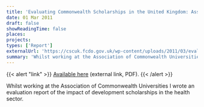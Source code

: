 ```yaml
---
title: 'Evaluating Commonwealth Scholarships in the United Kingdom: Assessing impact in the health sector'
date: 01 Mar 2011
draft: false
showReadingTime: false
places:
projects:
types: ['Report']
externalUrl: 'https://cscuk.fcdo.gov.uk/wp-content/uploads/2011/03/evaluation-impact-health-report.pdf'
summary: 'Whilst working at the Association of Commonwealth Universities I wrote an evaluation report of the impact of development scholarships in the health sector.'
---
```


{{< alert "link" >}}
[Available here](https://cscuk.fcdo.gov.uk/wp-content/uploads/2011/03/evaluation-impact-health-report.pdf) (external link, PDF).
{{< /alert >}}

Whilst working at the Association of Commonwealth Universities I wrote an evaluation report of the impact of development scholarships in the health sector.